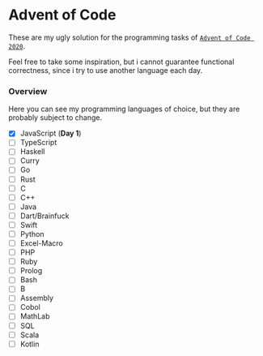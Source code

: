 # Advent of Code

These are my ugly solution for the programming tasks of [`Advent of Code 2020`](https://adventofcode.com).

Feel free to take some inspiration, but i cannot guarantee functional correctness, since i try to use another language each day. 

### Overview 

Here you can see my programming languages of choice, but they are probably subject to change.

- [x] JavaScript (**Day 1**)  
- [ ] TypeScript  
- [ ] Haskell  
- [ ] Curry  
- [ ] Go  
- [ ] Rust  
- [ ] C  
- [ ] C++  
- [ ] Java  
- [ ] Dart/Brainfuck  
- [ ] Swift  
- [ ] Python  
- [ ] Excel-Macro  
- [ ] PHP  
- [ ] Ruby  
- [ ] Prolog  
- [ ] Bash  
- [ ] B  
- [ ] Assembly  
- [ ] Cobol  
- [ ] MathLab  
- [ ] SQL  
- [ ] Scala  
- [ ] Kotlin  